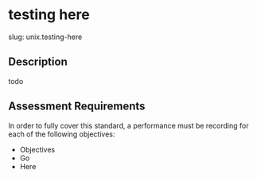 
# testing here

slug: unix.testing-here

## Description
todo

## Assessment Requirements
In order to fully cover this standard, a performance must be recording for each of the following objectives:

- Objectives
- Go
- Here